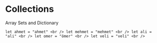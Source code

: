 # Collections
Array Sets and Dictionary 



`let ahmet = "ahmet"
<br />
let mehmet = "mehmet"
<br />
let ali = "ali"
<br />
let omer = "ömer"
<br />
let veli = "veli"
<br />`
